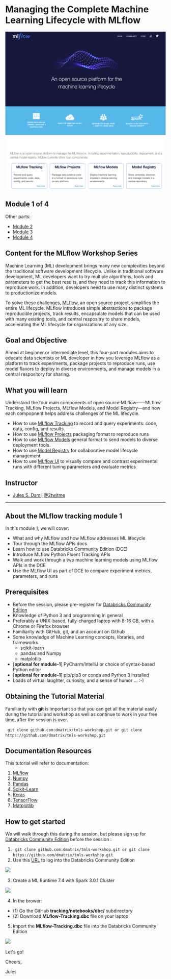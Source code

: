  Managing the Complete Machine Learning Lifecycle with MLflow
=============================================================
![](./images/mlflow-workshop.png)

Module 1 of 4
-------------
Other parts:
- [Module 2](../projects/README.md)
- [Module 3](../models/README.md)
- [Module 4](../model_registery/README.md)

Content for the MLflow Workshop Series
---------------------------------------
Machine Learning (ML) development brings many new complexities beyond the traditional software development lifecycle. Unlike in traditional software development, ML developers want to try multiple algorithms, tools and parameters to get the best results, and they need to track this information to reproduce work. In addition, developers need to use many distinct systems to productionize models.

To solve these challenges, [MLflow](https://mlflow.org), an open source project, simplifies the entire ML lifecycle. MLflow introduces simple abstractions to package reproducible projects, track results, 
encapsulate models that can be used with many existing tools, and central respositry to share models,
accelerating the ML lifecycle for organizations of any size.

Goal and Objective
------------------
Aimed at beginner or intermediate level, this four-part modules aims to educate data scientists or ML developer in how you 
leverage MLflow as a platform to track experiments, package projects to reproduce runs, use model flavors to deploy in diverse environments, and manage models in a central respository for sharing.

What you will learn
-------------------
Understand the four main components of open source MLflow——MLflow Tracking, MLflow Projects, MLflow Models, and Model Registry—and how each compopnent helps address challenges of the ML lifecycle.
 * How to use [MLflow Tracking](https://mlflow.org/docs/latest/tracking.html) to record and query experiments: code, data, config, and results.
 * How to use [MLflow Projects](https://mlflow.org/docs/latest/projects.html) packaging format to reproduce runs
 * How to use [MLflow Models](https://mlflow.org/docs/latest/models.html) general format to send models to diverse deployment tools.
 * How to use [Model Registry](https://mlflow.org/docs/latest/model-registry.html) for collaborative model lifecycle management
 * How to use [MLflow UI](https://mlflow.org/docs/latest/tracking.html#tracking-ui) to visually compare and contrast experimental runs with different tuning parameters and evaluate metrics


Instructor
-----------

- [Jules S. Damji](https://www.linkedin.com/in/dmatrix/) [@2twitme](https://twitter.com/2twitme) 
---


About the MLflow tracking module 1
----------------------------------

In this module 1, we will cover:
 * What and why MLflow and how MLflow addresses ML lifecycle
 * Tour through the MLflow APIs docs
 * Learn how to use Databricks Community Edition (DCE)
 * Introduce MLflow Python Fluent Tracking APIs
 * Walk and work through a two machine learning models using MLflow APIs in the DCE
 * Use the MLflow UI as part of DCE to compare experiment metrics, parameters, and runs

Prerequisites
-------------
* Before the session, please pre-register for [Databricks Community Edition](https://databricks.com/try-databricks)
* Knowledge of Python 3 and programming in general
* Preferably a UNIX-based, fully-charged laptop with 8-16 GB, with a Chrome or Firefox browser
* Familiarity with GitHub, git, and an account on Github
* Some knowledge of Machine Learning concepts, libraries, and frameworks 
     * scikit-learn
     * pandas and Numpy
     * matplotlib
* [**optional for module-1**] PyCharm/IntelliJ or choice of syntax-based Python editor
* [**optional for module-1**] pip/pip3 or conda and Python 3 installed
* Loads of virtual laughter, curiosity, and a sense of humor ... :-)

Obtaining the Tutorial Material
--------------------------------

Familiarity with **git** is important so that you can get all the material easily during the tutorial and
workshop as well as continue to work in your free time, after the session is over.

``` git clone github.com:dmatrix/tmls-workshop.git or git clone https://github.com/dmatrix/tmls-workshop.git```

Documentation Resources
-----------------------

This tutorial will refer to documentation: 

1. [MLflow](https://mlflow.org/docs/latest/index.html) 
2. [Numpy](https://numpy.org/devdocs/user/quickstart.html)
3. [Pandas](https://pandas.pydata.org/pandas-docs/stable/reference/index.html)
4. [Scikit-Learn](https://scikit-learn.org/stable/index.html)
5. [Keras](https://keras.io/optimizers/)
6. [TensorFlow](https://tensorflow.org)
7. [Matplotlib](https://matplotlib.org/3.2.0/tutorials/introductory/pyplot.html)

How to get started
-------------------
We will walk through this during the session, but please sign up for [Databricks Community Edition](https://databricks.com/try-databricks) before the session :

1. ``` git clone github.com:dmatrix/tmls-workshop.git or git clone https://github.com/dmatrix/tmls-workshop.git```
2. Use this [URL](https://community.cloud.databricks.com/login.html) to log into the Databricks Community Edition

![](../images/databricks_ce_loging.png)

3. Create a ML Runtime 7.4 with Spark 3.0.1 Cluster

![](../images/databricks_ce_create_mlr.png)

4. In the brower: 
  * (1) Go the GitHub **tracking/notebooks/dbc/** subdirectory
  * (2) Download **MLflow-Tracking.dbc** file on your laptop

5. Import the **MLflow-Tracking.dbc** file into the Databricks Community Edition

![](images/databricks_ce_import_notebooks.png)

Let's go!

Cheers,

Jules
